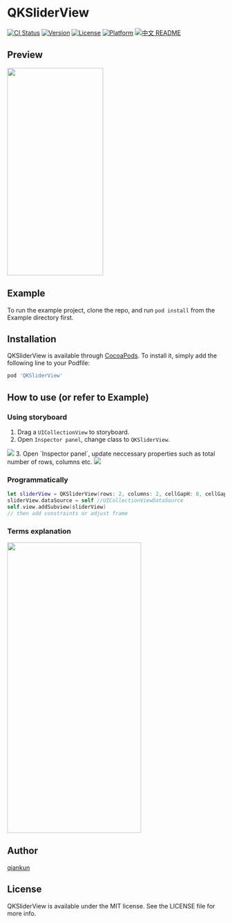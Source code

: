 # QKSliderView

[![CI Status](https://img.shields.io/travis/qkzhu/QKSliderView.svg?style=flat)](https://travis-ci.org/qkzhu/QKSliderView)
[![Version](https://img.shields.io/cocoapods/v/QKSliderView.svg?style=flat)](https://cocoapods.org/pods/QKSliderView)
[![License](https://img.shields.io/cocoapods/l/QKSliderView.svg?style=flat)](https://cocoapods.org/pods/QKSliderView)
[![Platform](https://img.shields.io/cocoapods/p/QKSliderView.svg?style=flat)](https://cocoapods.org/pods/QKSliderView)
[![中文 README](https://img.shields.io/badge/%E4%B8%AD%E6%96%87-README-blue.svg?style=flat)](README.zh-cn.md)

## Preview
<img src="https://github.com/qkzhu/QKSliderView/blob/master/images/demo.gif" width="222" height="480"/>

## Example

To run the example project, clone the repo, and run `pod install` from the Example directory first.

## Installation

QKSliderView is available through [CocoaPods](https://cocoapods.org). To install
it, simply add the following line to your Podfile:

```ruby
pod 'QKSliderView'
```

## How to use (or refer to Example)
### Using storyboard
1. Drag a `UICollectionView` to storyboard.
2. Open `Inspector panel`, change class to `QKSliderView`. 
<img src="https://github.com/qkzhu/QKSliderView/blob/master/images/class.png"/>
3. Open `Inspector panel`, update neccessary properties such as total number of rows, columns etc. 
<img src="https://github.com/qkzhu/QKSliderView/blob/master/images/config.png"/>

### Programmatically
```Swift
let sliderView = QKSliderView(rows: 2, columns: 2, cellGapH: 8, cellGapV: 4, cellRemainWidth: 8)
sliderView.dataSource = self //UICollectionViewDataSource
self.view.addSubview(sliderView)
// then add constraints or adjust frame
```

### Terms explanation
<img src="https://github.com/qkzhu/QKSliderView/blob/master/images/explain.png" width="310" height="672"/>

## Author

[qiankun](lastencent@gmail.com)

## License

QKSliderView is available under the MIT license. See the LICENSE file for more info.
